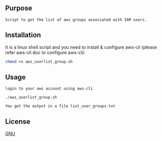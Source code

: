 ## Purpose 
```
Script to get the list of aws groups associated with IAM users.

```
## Installation

It is a linux shell script and you need to install & configure aws-cli (please refer aws-cli doc to configure aws-cli)

```bash
chmod +x aws_userlist_group.sh
```

## Usage

```Linux shell with aws-cli
login to your aws account using aws-cli

./aws_userlist_group.sh

You get the output in a file list_user_groups.txt
```

## License
[GNU](https://www.gnu.org/licenses/)

